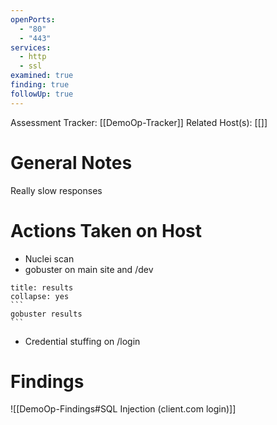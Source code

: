 ```yaml
---
openPorts:
  - "80"
  - "443"
services:
  - http
  - ssl
examined: true
finding: true
followUp: true
---
```


Assessment Tracker: [[DemoOp-Tracker]]
Related Host(s): [[]]

# General Notes

Really slow responses
# Actions Taken on Host
- Nuclei scan
- gobuster on main site and /dev
````ad-example
title: results
collapse: yes
```
gobuster results
```
````
* Credential stuffing on /login
# Findings
![[DemoOp-Findings#SQL Injection (client.com login)]]
